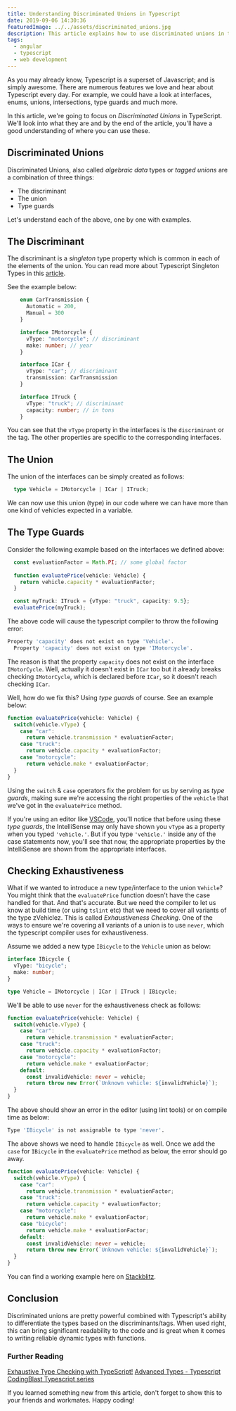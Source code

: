 ```yaml
---
title: Understanding Discriminated Unions in Typescript
date: 2019-09-06 14:30:36
featuredImage: ../../assets/discriminated_unions.jpg
description: This article explains how to use discriminated unions in typescript.
tags:
  - angular
  - typescript
  - web development
---
```


As you may already know, Typescript is a superset of Javascript; and is simply awesome. There are numerous features we love and hear about Typescript every day. For example, we could have a look at interfaces, enums, unions, intersections, type guards and much more.

In this article, we're going to focus on _Discriminated Unions_ in TypeScript. We'll look into what they are and by the end of the article, you'll have a good understanding of where you can use these.

## Discriminated Unions
Discriminated Unions, also called _algebraic data_ types or _tagged unions_ are a combination of three things:

* The discriminant
* The union
* Type guards

Let's understand each of the above, one by one with examples.


## The Discriminant

The discriminant is a _singleton_ type property which is common in each of the elements of the union. You can read more about Typescript Singleton Types in this [article](https://medium.com/@tar.viturawong/using-typescripts-singleton-types-in-practice-f8b20b1ec3a6).

See the example below:

```typescript
    enum CarTransmission {
      Automatic = 200,
      Manual = 300
    }

    interface IMotorcycle {
      vType: "motorcycle"; // discriminant
      make: number; // year
    }

    interface ICar {
      vType: "car"; // discriminant
      transmission: CarTransmission
    }

    interface ITruck {
      vType: "truck"; // discriminant
      capacity: number; // in tons
    }
```


You can see that the `vType` property in the interfaces is the `discriminant` or the tag. The other properties are specific to the corresponding interfaces.

## The Union

The union of the interfaces can be simply created as follows:

```typescript
  type Vehicle = IMotorcycle | ICar | ITruck;
```

We can now use this union (type) in our code where we can have more than one kind of vehicles expected in a variable.

## The Type Guards

Consider the following example based on the interfaces we defined above:

```typescript
  const evaluationFactor = Math.PI; // some global factor
  
  function evaluatePrice(vehicle: Vehicle) {
    return vehicle.capacity * evaluationFactor;
  }

  const myTruck: ITruck = {vType: "truck", capacity: 9.5};
  evaluatePrice(myTruck);
```


The above code will cause the typescript compiler to throw the following error:

```bash
Property 'capacity' does not exist on type 'Vehicle'.
  Property 'capacity' does not exist on type 'IMotorcycle'.
```

The reason is that the property `capacity` does not exist on the interface `IMotorCycle`. Well, actually it doesn't exist in `ICar` too but it already breaks checking `IMotorCycle`, which is declared before `ICar`, so it doesn't reach checking `ICar`.

Well, how do we fix this? Using _type guards_ of course. See an example below:

```typescript
function evaluatePrice(vehicle: Vehicle) {
  switch(vehicle.vType) {
    case "car":
      return vehicle.transmission * evaluationFactor;
    case "truck":
      return vehicle.capacity * evaluationFactor;
    case "motorcycle":
      return vehicle.make * evaluationFactor;
  }
}
```

Using the `switch` & `case` operators fix the problem for us by serving as _type guards_, making sure we're accessing the right properties of the `vehicle` that we've got in the `evaluatePrice` method.

If you're using an editor like [VSCode](https://code.visualstudio.com/), you'll notice that before using these _type guards_, the IntelliSense may only have shown you `vType` as a property when you typed `'vehicle.'`. But if you type `'vehicle.'` inside any of the case statements now, you'll see that now, the appropriate properties by the IntelliSense are shown from the appropriate interfaces.

## Checking Exhaustiveness

What if we wanted to introduce a new type/interface to the union `Vehicle`? You might think that the `evaluatePrice` function doesn't have the case handled for that. And that's accurate. But we need the compiler to let us know at build time (or using `tslint` etc) that we need to cover all variants of the type zVehiclez. This is called _Exhaustiveness Checking_. One of the ways to ensure we're covering all variants of a union is to use `never`, which the typescript compiler uses for exhaustiveness.

Assume we added a new type `IBicycle` to the `Vehicle` union as below:

```typescript
interface IBicycle {
  vType: "bicycle";
  make: number;
}

type Vehicle = IMotorcycle | ICar | ITruck | IBicycle;
```


We'll be able to use `never` for the exhaustiveness check as follows:

```typescript
function evaluatePrice(vehicle: Vehicle) {
  switch(vehicle.vType) {
    case "car":
      return vehicle.transmission * evaluationFactor;
    case "truck":
      return vehicle.capacity * evaluationFactor;
    case "motorcycle":
      return vehicle.make * evaluationFactor;
    default:
      const invalidVehicle: never = vehicle;
      return throw new Error(`Unknown vehicle: ${invalidVehicle}`);
  }
}
```

The above should show an error in the editor (using lint tools) or on compile time as below:

```bash
Type 'IBicycle' is not assignable to type 'never'.
```

The above shows we need to handle `IBicycle` as well. Once we add the `case` for `IBicycle` in the `evaluatePrice` method as below, the error should go away.

```typescript
function evaluatePrice(vehicle: Vehicle) {
  switch(vehicle.vType) {
    case "car":
      return vehicle.transmission * evaluationFactor;
    case "truck":
      return vehicle.capacity * evaluationFactor;
    case "motorcycle":
      return vehicle.make * evaluationFactor;
    case "bicycle":
      return vehicle.make * evaluationFactor;
    default:
      const invalidVehicle: never = vehicle;
      return throw new Error(`Unknown vehicle: ${invalidVehicle}`);
  }
}
```

You can find a working example here on [Stackblitz](https://stackblitz.com/edit/discriminated-unions-typescript).


## Conclusion

Discriminated unions are pretty powerful combined with Typescript's ability to differentiate the types based on the discriminants/tags. When used right, this can bring significant readability to the code and is great when it comes to writing reliable dynamic types with functions.

### Further Reading

[Exhaustive Type Checking with TypeScript!](https://dev.to/babak/exhaustive-type-checking-with-typescript-4l3f)
[Advanced Types - Typescript](https://www.typescriptlang.org/docs/handbook/advanced-types.html)
[CodingBlast Typescript series](https://codingblast.com/series/typescript/)

If you learned something new from this article, don't forget to show this to your friends and workmates. Happy coding!